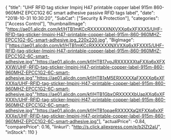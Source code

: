 {
	"title": "UHF RFID tag sticker Impinj H47 printable copper label 915m 860-960MHZ  EPCC1G2 6C smart adhesive passive RFID tags label",
	"date": "2018-10-31 10:30:20",
	"SubCat": ["Security & Protection"],
	"categories": ["Access Control"],
	"thumbnailImage": "https://ae01.alicdn.com/kf/HTB1mKCcRXXXXXXNXVXXq6xXFXXX5/UHF-RFID-tag-sticker-Impinj-H47-printable-copper-label-915m-860-960MHZ-EPCC1G2-6C-smart-adhesive.jpg_220x220.jpg",
	"BigImage": ["https://ae01.alicdn.com/kf/HTB1mKCcRXXXXXXNXVXXq6xXFXXX5/UHF-RFID-tag-sticker-Impinj-H47-printable-copper-label-915m-860-960MHZ-EPCC1G2-6C-smart-adhesive.jpg","https://ae01.alicdn.com/kf/HTB17vpJRXXXXXXtaFXXq6xXFXXXW/UHF-RFID-tag-sticker-Impinj-H47-printable-copper-label-915m-860-960MHZ-EPCC1G2-6C-smart-adhesive.jpg","https://ae01.alicdn.com/kf/HTB1xM5ERXXXXXaFXXXXq6xXFXXXq/UHF-RFID-tag-sticker-Impinj-H47-printable-copper-label-915m-860-960MHZ-EPCC1G2-6C-smart-adhesive.jpg","https://ae01.alicdn.com/kf/HTB1GbxORXXXXXbUapXXq6xXFXXXh/UHF-RFID-tag-sticker-Impinj-H47-printable-copper-label-915m-860-960MHZ-EPCC1G2-6C-smart-adhesive.jpg","https://ae01.alicdn.com/kf/HTB1opaeRXXXXXaQXFXXq6xXFXXXe/UHF-RFID-tag-sticker-Impinj-H47-printable-copper-label-915m-860-960MHZ-EPCC1G2-6C-smart-adhesive.jpg"],
	"actualPrice": -0.84,
	"comparePrice": 0.16,
	"linkurl": "http://s.click.aliexpress.com/e/b2IZt2aU",
	"inStock": 110
}
